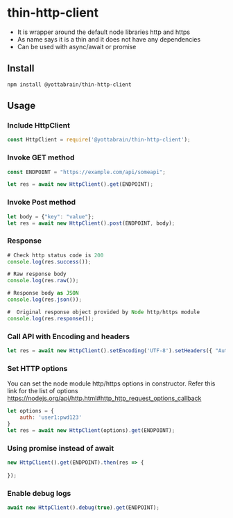 # thin-http-client

- It is wrapper around the default node libraries http and https
- As name says it is a thin and it does not have any dependencies
- Can be used with async/await or promise

## Install

```
npm install @yottabrain/thin-http-client
```

## Usage

### Include HttpClient

``` javascript
const HttpClient = require('@yottabrain/thin-http-client');
```

### Invoke GET method

``` javascript
const ENDPOINT = "https://example.com/api/someapi";

let res = await new HttpClient().get(ENDPOINT);
```

### Invoke Post method

``` javascript
let body = {"key": "value"};
let res = await new HttpClient().post(ENDPOINT, body);
```

### Response 
``` javascript
# Check http status code is 200
console.log(res.success());

# Raw response body
console.log(res.raw());

# Response body as JSON
console.log(res.json());

#  Original response object provided by Node http/https module
console.log(res.response());
```

### Call API with Encoding and headers

``` javascript
let res = await new HttpClient().setEncoding('UTF-8').setHeaders({ "Authorization": token }).get(ENDPOINT);
```

### Set HTTP options

You can set the node module http/https options in constructor.
Refer this link for the list of options
https://nodejs.org/api/http.html#http_http_request_options_callback

``` javascript
let options = {
    auth: 'user1:pwd123'
}
let res = await new HttpClient(options).get(ENDPOINT);
```

### Using promise instead of await

``` javascript
new HttpClient().get(ENDPOINT).then(res => {
    
});
```

### Enable debug logs

``` javascript
await new HttpClient().debug(true).get(ENDPOINT);
```